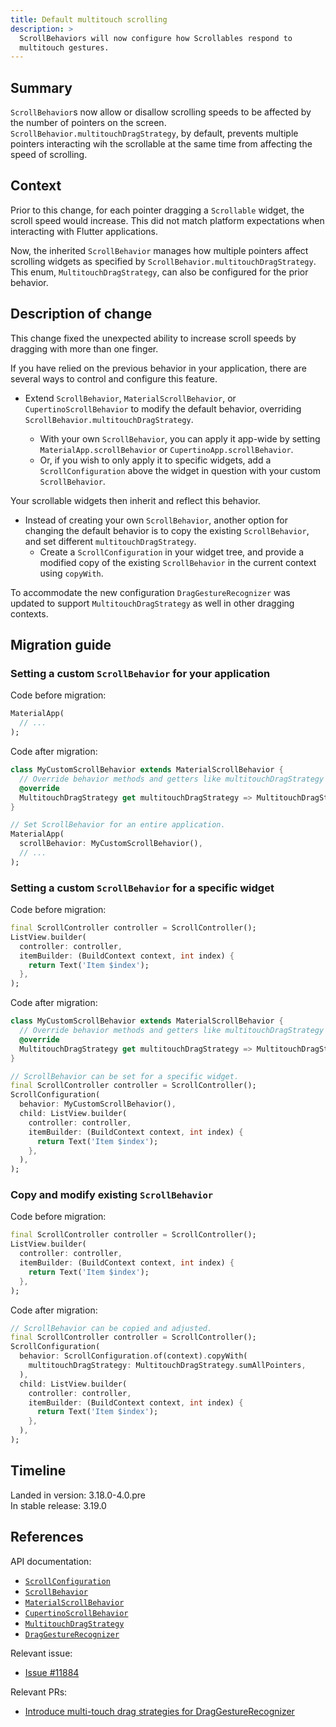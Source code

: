 ```yaml
---
title: Default multitouch scrolling
description: >
  ScrollBehaviors will now configure how Scrollables respond to
  multitouch gestures.
---
```


## Summary

`ScrollBehavior`s now allow or disallow scrolling speeds to be affected by the 
number of pointers on the screen. `ScrollBehavior.multitouchDragStrategy`, by
default, prevents multiple pointers interacting wih the scrollable at the same
time from affecting the speed of scrolling.

## Context

Prior to this change, for each pointer dragging a `Scrollable` widget, the
scroll speed would increase. This did not match platform expectations when
interacting with Flutter applications.

Now, the inherited `ScrollBehavior` manages how multiple pointers affect
scrolling widgets as specified by `ScrollBehavior.multitouchDragStrategy`. This
enum, `MultitouchDragStrategy`, can also be configured for the prior behavior.

## Description of change

This change fixed the unexpected ability to increase scroll speeds by dragging
with more than one finger.

If you have relied on the previous behavior in your application, there are
several ways to control and configure this feature.

- Extend `ScrollBehavior`, `MaterialScrollBehavior`, or `CupertinoScrollBehavior`
  to modify the default behavior, overriding
  `ScrollBehavior.multitouchDragStrategy`.

    - With your own `ScrollBehavior`, you can apply it app-wide by setting
      `MaterialApp.scrollBehavior` or `CupertinoApp.scrollBehavior`.
    - Or, if you wish to only apply it to specific widgets, add a
      `ScrollConfiguration` above the widget in question with your
      custom `ScrollBehavior`.

Your scrollable widgets then inherit and reflect this behavior.

- Instead of creating your own `ScrollBehavior`, another option for changing
  the default behavior is to copy the existing `ScrollBehavior`, and set different
  `multitouchDragStrategy`.
    - Create a `ScrollConfiguration` in your widget tree, and provide a modified copy
      of the existing `ScrollBehavior` in the current context using `copyWith`.

To accommodate the new configuration
`DragGestureRecognizer` was updated to support `MultitouchDragStrategy` as well
in other dragging contexts.

## Migration guide

### Setting a custom `ScrollBehavior` for your application

Code before migration:

```dart
MaterialApp(
  // ...
);
```

Code after migration:

```dart
class MyCustomScrollBehavior extends MaterialScrollBehavior {
  // Override behavior methods and getters like multitouchDragStrategy
  @override
  MultitouchDragStrategy get multitouchDragStrategy => MultitouchDragStrategy.sumAllPointers;
}

// Set ScrollBehavior for an entire application.
MaterialApp(
  scrollBehavior: MyCustomScrollBehavior(),
  // ...
);
```

### Setting a custom `ScrollBehavior` for a specific widget

Code before migration:

```dart
final ScrollController controller = ScrollController();
ListView.builder(
  controller: controller,
  itemBuilder: (BuildContext context, int index) {
    return Text('Item $index');
  },
);
```

Code after migration:

```dart
class MyCustomScrollBehavior extends MaterialScrollBehavior {
  // Override behavior methods and getters like multitouchDragStrategy
  @override
  MultitouchDragStrategy get multitouchDragStrategy => MultitouchDragStrategy.sumAllPointers;
}

// ScrollBehavior can be set for a specific widget.
final ScrollController controller = ScrollController();
ScrollConfiguration(
  behavior: MyCustomScrollBehavior(),
  child: ListView.builder(
    controller: controller,
    itemBuilder: (BuildContext context, int index) {
      return Text('Item $index');
    },
  ),
);
```

### Copy and modify existing `ScrollBehavior`

Code before migration:

```dart
final ScrollController controller = ScrollController();
ListView.builder(
  controller: controller,
  itemBuilder: (BuildContext context, int index) {
    return Text('Item $index');
  },
);
```

Code after migration:

```dart
// ScrollBehavior can be copied and adjusted.
final ScrollController controller = ScrollController();
ScrollConfiguration(
  behavior: ScrollConfiguration.of(context).copyWith(
    multitouchDragStrategy: MultitouchDragStrategy.sumAllPointers,
  ),
  child: ListView.builder(
    controller: controller,
    itemBuilder: (BuildContext context, int index) {
      return Text('Item $index');
    },
  ),
);
```

## Timeline

Landed in version: 3.18.0-4.0.pre<br>
In stable release: 3.19.0

## References

API documentation:

* [`ScrollConfiguration`][]
* [`ScrollBehavior`][]
* [`MaterialScrollBehavior`][]
* [`CupertinoScrollBehavior`][]
* [`MultitouchDragStrategy`][]
* [`DragGestureRecognizer`][]

Relevant issue:

* [Issue #11884][]

Relevant PRs:

* [Introduce multi-touch drag strategies for DragGestureRecognizer][]


[`ScrollConfiguration`]: {{site.api}}/flutter/widgets/ScrollConfiguration-class.html
[`ScrollBehavior`]: {{site.api}}/flutter/widgets/ScrollBehavior-class.html
[`MaterialScrollBehavior`]: {{site.api}}/flutter/material/MaterialScrollBehavior-class.html
[`CupertinoScrollBehavior`]: {{site.api}}/flutter/cupertino/CupertinoScrollBehavior-class.html
[`MultitouchDragStrategy`]: {{site.api}}/flutter/gestures/MultitouchDragStrategy.html
[`DragGestureRecognizer`]: {{site.api}}/flutter/gestures/DragGestureRecognizer-class.html
[Issue #11884]: {{site.repo.flutter}}/issues/11884
[Introduce multi-touch drag strategies for DragGestureRecognizer]: {{site.repo.flutter}}/pull/136708

